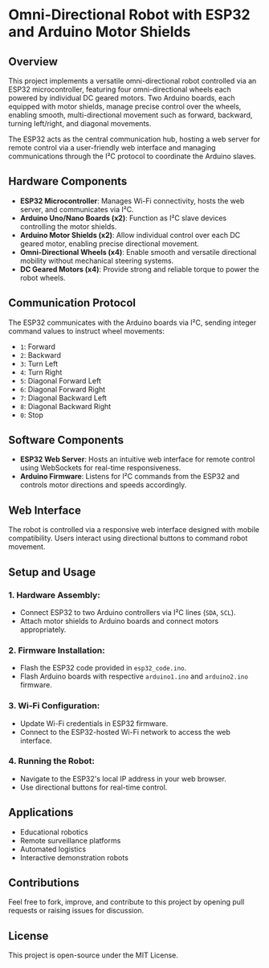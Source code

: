 # Omni-Directional Robot with ESP32 and Arduino Motor Shields

## Overview
This project implements a versatile omni-directional robot controlled via an ESP32 microcontroller, featuring four omni-directional wheels each powered by individual DC geared motors. Two Arduino boards, each equipped with motor shields, manage precise control over the wheels, enabling smooth, multi-directional movement such as forward, backward, turning left/right, and diagonal movements.

The ESP32 acts as the central communication hub, hosting a web server for remote control via a user-friendly web interface and managing communications through the I²C protocol to coordinate the Arduino slaves.

## Hardware Components
- **ESP32 Microcontroller**: Manages Wi-Fi connectivity, hosts the web server, and communicates via I²C.
- **Arduino Uno/Nano Boards (x2)**: Function as I²C slave devices controlling the motor shields.
- **Arduino Motor Shields (x2)**: Allow individual control over each DC geared motor, enabling precise directional movement.
- **Omni-Directional Wheels (x4)**: Enable smooth and versatile directional mobility without mechanical steering systems.
- **DC Geared Motors (x4)**: Provide strong and reliable torque to power the robot wheels.

## Communication Protocol
The ESP32 communicates with the Arduino boards via I²C, sending integer command values to instruct wheel movements:
- `1`: Forward
- `2`: Backward
- `3`: Turn Left
- `4`: Turn Right
- `5`: Diagonal Forward Left
- `6`: Diagonal Forward Right
- `7`: Diagonal Backward Left
- `8`: Diagonal Backward Right
- `0`: Stop

## Software Components
- **ESP32 Web Server**: Hosts an intuitive web interface for remote control using WebSockets for real-time responsiveness.
- **Arduino Firmware**: Listens for I²C commands from the ESP32 and controls motor directions and speeds accordingly.

## Web Interface
The robot is controlled via a responsive web interface designed with mobile compatibility. Users interact using directional buttons to command robot movement.

## Setup and Usage
### 1. Hardware Assembly:
- Connect ESP32 to two Arduino controllers via I²C lines (`SDA`, `SCL`).
- Attach motor shields to Arduino boards and connect motors appropriately.

### 2. Firmware Installation:
- Flash the ESP32 code provided in `esp32_code.ino`.
- Flash Arduino boards with respective `arduino1.ino` and `arduino2.ino` firmware.

### 3. Wi-Fi Configuration:
- Update Wi-Fi credentials in ESP32 firmware.
- Connect to the ESP32-hosted Wi-Fi network to access the web interface.

### 4. Running the Robot:
- Navigate to the ESP32's local IP address in your web browser.
- Use directional buttons for real-time control.

## Applications
- Educational robotics
- Remote surveillance platforms
- Automated logistics
- Interactive demonstration robots

## Contributions
Feel free to fork, improve, and contribute to this project by opening pull requests or raising issues for discussion.

## License
This project is open-source under the MIT License.
